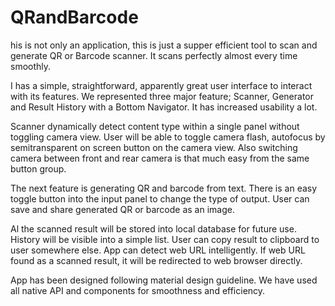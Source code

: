 # QRandBarcode

his is not only an application, this is just a supper efficient tool to scan and generate QR or Barcode scanner. It scans perfectly almost every time smoothly. 

I has a simple, straightforward, apparently great user interface to interact with its features. We represented three major feature; Scanner, Generator and Result History with a Bottom Navigator. It has increased usability a lot.

Scanner dynamically detect content type within a single panel without toggling camera view. User will be able to toggle camera flash, autofocus by semitransparent on screen button on the camera view. Also switching camera between front and rear camera is that much easy from the same button group.

The next feature is generating QR and barcode from text. There is an easy toggle button into the input panel to change the type of output. User can save and share generated QR or barcode as an image.

Al the scanned result will be stored into local database for future use. History will be visible into a simple list. User can copy result to clipboard to user somewhere else. App can detect web URL intelligently. If web URL found as a scanned result, it will be redirected to web browser directly.

App has been designed following material design guideline. We have used all native API and components for smoothness and efficiency.
